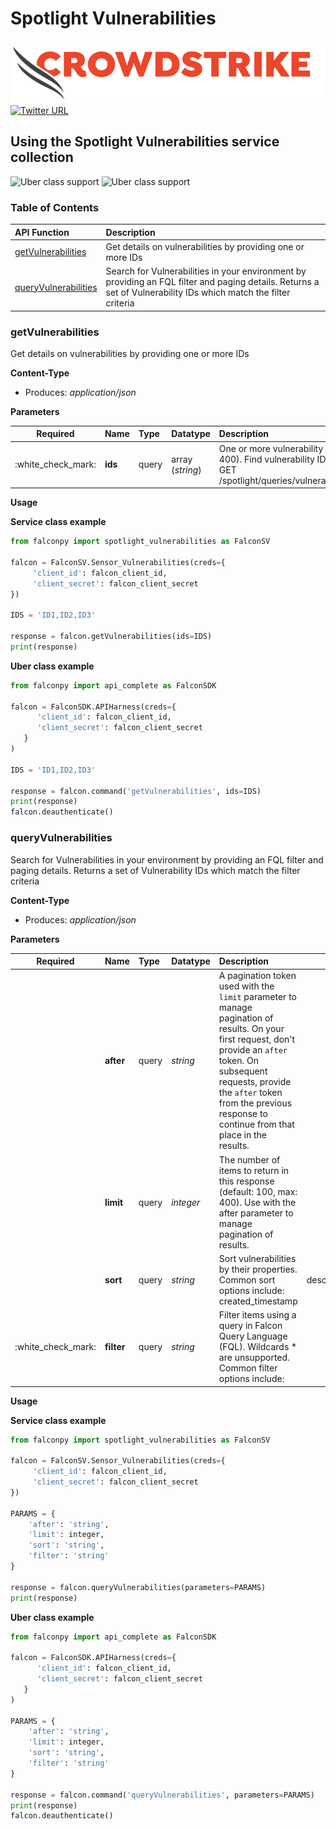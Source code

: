 # Spotlight Vulnerabilities

![CrowdStrike Falcon](https://raw.githubusercontent.com/CrowdStrike/falconpy/main/docs/asset/cs-logo.png) [![Twitter URL](https://img.shields.io/twitter/url?label=Follow%20%40CrowdStrike&style=social&url=https%3A%2F%2Ftwitter.com%2FCrowdStrike)](https://twitter.com/CrowdStrike)

## Using the Spotlight Vulnerabilities service collection

![Uber class support](https://img.shields.io/badge/Uber%20class%20support-%E2%9C%93%20Yes-green.svg) ![Uber class support](https://img.shields.io/badge/Service%20class%20support-%E2%9C%93%20Yes-green.svg)

### Table of Contents

| API Function | Description |
| :--- | :--- |
| [getVulnerabilities](spotlight-vulnerabilities.md#getvulnerabilities) | Get details on vulnerabilities by providing one or more IDs |
| [queryVulnerabilities](spotlight-vulnerabilities.md#queryvulnerabilities) | Search for Vulnerabilities in your environment by providing an FQL filter and paging details. Returns a set of Vulnerability IDs which match the filter criteria |

### getVulnerabilities

Get details on vulnerabilities by providing one or more IDs

**Content-Type**

* Produces: _application/json_

**Parameters**

| Required | Name | Type | Datatype | Description |
| :---: | :--- | :--- | :--- | :--- |
| :white\_check\_mark: | **ids** | query | array \(_string_\) | One or more vulnerability IDs \(max: 400\). Find vulnerability IDs with GET /spotlight/queries/vulnerabilities/v1 |

**Usage**

**Service class example**

```python
from falconpy import spotlight_vulnerabilities as FalconSV

falcon = FalconSV.Sensor_Vulnerabilities(creds={
     'client_id': falcon_client_id,
     'client_secret': falcon_client_secret
})

IDS = 'ID1,ID2,ID3'

response = falcon.getVulnerabilities(ids=IDS)
print(response)
```

**Uber class example**

```python
from falconpy import api_complete as FalconSDK

falcon = FalconSDK.APIHarness(creds={
      'client_id': falcon_client_id,
      'client_secret': falcon_client_secret
   }
)

IDS = 'ID1,ID2,ID3'

response = falcon.command('getVulnerabilities', ids=IDS)
print(response)
falcon.deauthenticate()
```

### queryVulnerabilities

Search for Vulnerabilities in your environment by providing an FQL filter and paging details. Returns a set of Vulnerability IDs which match the filter criteria

**Content-Type**

* Produces: _application/json_

**Parameters**

| Required | Name | Type | Datatype | Description |  |  |
| :---: | :--- | :--- | :--- | :--- | :--- | :--- |
|  | **after** | query | _string_ | A pagination token used with the `limit` parameter to manage pagination of results. On your first request, don't provide an `after` token. On subsequent requests, provide the `after` token from the previous response to continue from that place in the results. |  |  |
|  | **limit** | query | _integer_ | The number of items to return in this response \(default: 100, max: 400\). Use with the after parameter to manage pagination of results. |  |  |
|  | **sort** | query | _string_ | Sort vulnerabilities by their properties. Common sort options include:  created\_timestamp | desc&lt;/li&gt;closed\_timestamp | asc&lt;/li&gt;&lt;/ul&gt; |
| :white\_check\_mark: | **filter** | query | _string_ | Filter items using a query in Falcon Query Language \(FQL\). Wildcards \* are unsupported.   Common filter options include:   |  |  |

**Usage**

**Service class example**

```python
from falconpy import spotlight_vulnerabilities as FalconSV

falcon = FalconSV.Sensor_Vulnerabilities(creds={
     'client_id': falcon_client_id,
     'client_secret': falcon_client_secret
})

PARAMS = {
    'after': 'string',
    'limit': integer,
    'sort': 'string',
    'filter': 'string'
}

response = falcon.queryVulnerabilities(parameters=PARAMS)
print(response)
```

**Uber class example**

```python
from falconpy import api_complete as FalconSDK

falcon = FalconSDK.APIHarness(creds={
      'client_id': falcon_client_id,
      'client_secret': falcon_client_secret
   }
)

PARAMS = {
    'after': 'string',
    'limit': integer,
    'sort': 'string',
    'filter': 'string'
}

response = falcon.command('queryVulnerabilities', parameters=PARAMS)
print(response)
falcon.deauthenticate()
```

